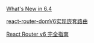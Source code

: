 [What's New in 6.4](https://reactrouter.com/en/6.28.0/start/overview)

[react-router-domV6实现嵌套路由](https://juejin.cn/post/7075585581706641415)

[React Router v6 完全指南](https://juejin.cn/post/7187199524903845946)